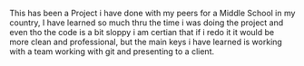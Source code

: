 This has been a Project i have done with my peers for a Middle School in my country, I have learned so much thru the time i was doing the project and even tho the code is a bit sloppy i am certian that if i redo it it would be more clean and professional, but the main keys i have learned is working with a team working with git and presenting to a  client.
